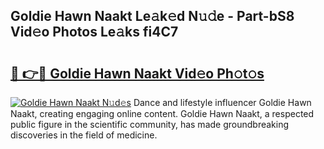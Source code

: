 ## Goldie Hawn Naakt Le𝚊k𝚎d N𝚞𝚍e - Part-bS8 Vid𝚎o Photos Le𝚊ks fi4C7

# <h2><a href="http://fb1gsy.evod.top/?m=Goldie+Hawn+Naakt">🔗 👉🔴 Goldie Hawn Naakt Vid𝚎o Ph𝚘t𝚘s</a></h2>

[![Goldie Hawn Naakt N𝚞d𝚎s](https://i.imgur.com/8V9OHl7.gif)](http://fb1gsy.evod.top/?m=Goldie+Hawn+Naakt)
Dance and lifestyle influencer Goldie Hawn Naakt, creating engaging online content. Goldie Hawn Naakt, a respected public figure in the scientific community, has made groundbreaking discoveries in the field of medicine. 
